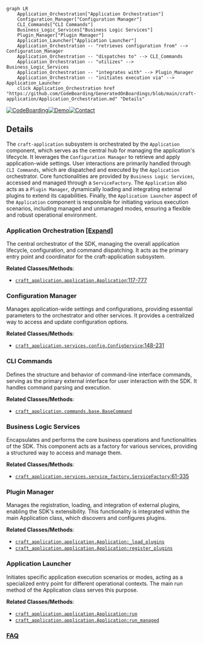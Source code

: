```mermaid
graph LR
    Application_Orchestration["Application Orchestration"]
    Configuration_Manager["Configuration Manager"]
    CLI_Commands["CLI Commands"]
    Business_Logic_Services["Business Logic Services"]
    Plugin_Manager["Plugin Manager"]
    Application_Launcher["Application Launcher"]
    Application_Orchestration -- "retrieves configuration from" --> Configuration_Manager
    Application_Orchestration -- "dispatches to" --> CLI_Commands
    Application_Orchestration -- "utilizes" --> Business_Logic_Services
    Application_Orchestration -- "integrates with" --> Plugin_Manager
    Application_Orchestration -- "initiates execution via" --> Application_Launcher
    click Application_Orchestration href "https://github.com/CodeBoarding/GeneratedOnBoardings/blob/main/craft-application/Application_Orchestration.md" "Details"
```

[![CodeBoarding](https://img.shields.io/badge/Generated%20by-CodeBoarding-9cf?style=flat-square)](https://github.com/CodeBoarding/GeneratedOnBoardings)[![Demo](https://img.shields.io/badge/Try%20our-Demo-blue?style=flat-square)](https://www.codeboarding.org/demo)[![Contact](https://img.shields.io/badge/Contact%20us%20-%20contact@codeboarding.org-lightgrey?style=flat-square)](mailto:contact@codeboarding.org)

## Details

The `craft-application` subsystem is orchestrated by the `Application` component, which serves as the central hub for managing the application's lifecycle. It leverages the `Configuration Manager` to retrieve and apply application-wide settings. User interactions are primarily handled through `CLI Commands`, which are dispatched and executed by the `Application` orchestrator. Core functionalities are provided by `Business Logic Services`, accessed and managed through a `ServiceFactory`. The `Application` also acts as a `Plugin Manager`, dynamically loading and integrating external plugins to extend its capabilities. Finally, the `Application Launcher` aspect of the `Application` component is responsible for initiating various execution scenarios, including managed and unmanaged modes, ensuring a flexible and robust operational environment.

### Application Orchestration [[Expand]](./Application_Orchestration.md)
The central orchestrator of the SDK, managing the overall application lifecycle, configuration, and command dispatching. It acts as the primary entry point and coordinator for the craft-application subsystem.


**Related Classes/Methods**:

- <a href="https://github.com/canonical/craft-application/blob/main/craft_application/application.py#L117-L777" target="_blank" rel="noopener noreferrer">`craft_application.application.Application`:117-777</a>


### Configuration Manager
Manages application-wide settings and configurations, providing essential parameters to the orchestrator and other services. It provides a centralized way to access and update configuration options.


**Related Classes/Methods**:

- <a href="https://github.com/canonical/craft-application/blob/main/craft_application/services/config.py#L148-L231" target="_blank" rel="noopener noreferrer">`craft_application.services.config.ConfigService`:148-231</a>


### CLI Commands
Defines the structure and behavior of command-line interface commands, serving as the primary external interface for user interaction with the SDK. It handles command parsing and execution.


**Related Classes/Methods**:

- <a href="https://github.com/canonical/craft-application/blob/main/craft_application/commands/base.py" target="_blank" rel="noopener noreferrer">`craft_application.commands.base.BaseCommand`</a>


### Business Logic Services
Encapsulates and performs the core business operations and functionalities of the SDK. This component acts as a factory for various services, providing a structured way to access and manage them.


**Related Classes/Methods**:

- <a href="https://github.com/canonical/craft-application/blob/main/craft_application/services/service_factory.py#L61-L335" target="_blank" rel="noopener noreferrer">`craft_application.services.service_factory.ServiceFactory`:61-335</a>


### Plugin Manager
Manages the registration, loading, and integration of external plugins, enabling the SDK's extensibility. This functionality is integrated within the main Application class, which discovers and configures plugins.


**Related Classes/Methods**:

- <a href="https://github.com/canonical/craft-application/blob/main/craft_application/application.py" target="_blank" rel="noopener noreferrer">`craft_application.application.Application:_load_plugins`</a>
- <a href="https://github.com/canonical/craft-application/blob/main/craft_application/application.py" target="_blank" rel="noopener noreferrer">`craft_application.application.Application:register_plugins`</a>


### Application Launcher
Initiates specific application execution scenarios or modes, acting as a specialized entry point for different operational contexts. The main run method of the Application class serves this purpose.


**Related Classes/Methods**:

- <a href="https://github.com/canonical/craft-application/blob/main/craft_application/application.py" target="_blank" rel="noopener noreferrer">`craft_application.application.Application:run`</a>
- <a href="https://github.com/canonical/craft-application/blob/main/craft_application/application.py" target="_blank" rel="noopener noreferrer">`craft_application.application.Application:run_managed`</a>




### [FAQ](https://github.com/CodeBoarding/GeneratedOnBoardings/tree/main?tab=readme-ov-file#faq)